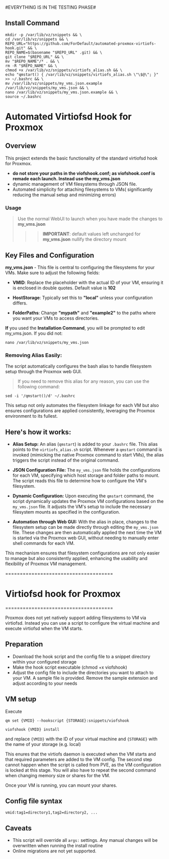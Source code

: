 
#EVERYTHING IS IN THE TESTING PHASE#

## Install Command
```
mkdir -p /var/lib/vz/snippets && \
cd /var/lib/vz/snippets && \
REPO_URL="https://github.com/ForDefault/automated-proxmox-virtiofs-hook.git" && \
REPO_NAME=$(basename "$REPO_URL" .git) && \
git clone "$REPO_URL" && \
mv "$REPO_NAME"/* . && \
rm -R "$REPO_NAME" && \
chmod +x /var/lib/vz/snippets/virtiofs_alias.sh && \
echo "qmstart() { /var/lib/vz/snippets/virtiofs_alias.sh \"\$@\"; }" >> ~/.bashrc && \
mv /var/lib/vz/snippets/my_vms.json.example /var/lib/vz/snippets/my_vms.json && \
nano /var/lib/vz/snippets/my_vms.json.example && \
source ~/.bashrc
```
# Automated Virtiofsd Hook for Proxmox

## Overview
This project extends the basic functionality of the standard virtiofsd hook for Proxmox.
 - **do not store your paths in the viofshook.conf; as viofshook.conf is remade each launch. Instead use the my_vms.json** 
 - dynamic management of VM filesystems through JSON file. 
 - Automated simplicity for attaching filesystems to VMs( significantly reducing the manual setup and minimizing errors)
### Usage
> Use the normal WebUI to launch when you have made the changes to **my_vms.json**
> > > **IMPORTANT**: default values left unchanged for **my_vms.json** nullify the directory mount 



## Key Files and Configuration


**my_vms.json** - This file is central to configuring the filesystems for your VMs. Make sure to adjust the following fields:

- **VMID**: Replace the placeholder with the actual ID of your VM, ensuring it is enclosed in double quotes. Default value is **102**

- **HostStorage**: Typically set this to **"local"** unless your configuration differs.

- **FolderPaths**: Change **"mypath"** and **"example2"**  to the paths where you want your VMs to access directories.

**If** you used the **Installation Command**, you will be prompted to edit my_vms.json. 
If you did not:
```
nano /var/lib/vz/snippets/my_vms.json
```

### Removing Alias Easily:
The script automatically configures the bash alias to handle filesystem setup through the Proxmox web GUI. 
> If you need to remove this alias for any reason, you can use the following command:
```
sed -i '/qmstart()/d' ~/.bashrc
```

This setup not only automates the filesystem linkage for each VM but also ensures configurations are applied consistently, leveraging the Proxmox environment to its fullest.

## Here's how it works:
- **Alias Setup:** An alias (`qmstart`) is added to your `.bashrc` file. This alias points to the `virtiofs_alias.sh` script. Whenever a `qmstart` command is invoked (mimicking the native Proxmox command to start VMs), the alias triggers the script instead of the original command.

- **JSON Configuration File:** The `my_vms.json` file holds the configurations for each VM, specifying which host storage and folder paths to mount. The script reads this file to determine how to configure the VM's filesystem.

- **Dynamic Configuration:** Upon executing the `qmstart` command, the script dynamically updates the Proxmox VM configurations based on the `my_vms.json` file. It adjusts the VM's setup to include the necessary filesystem mounts as specified in the configuration.

- **Automation through Web GUI:** With the alias in place, changes to the filesystem setup can be made directly through editing the `my_vms.json` file. These changes are then automatically applied the next time the VM is started via the Proxmox web GUI, without needing to manually enter shell commands for each VM.

This mechanism ensures that filesystem configurations are not only easier to manage but also consistently applied, enhancing the usability and flexibility of Proxmox VM management.



=====================================
# Virtiofsd hook for Proxmox
=====================================

Proxmox does not yet natively support adding filesystems to VM via virtiofsd. Instead you can use a script to configure the virtual machine and execute virtiofsd when the VM starts.
## Preparation
* Download the hook script and the config file to a snippet directory within your configured storage
* Make the hook script executable (chmod +x viofshook)
* Adjust the config file to include the directories you want to attach to your VM. A sample file is provided. Remove the sample extension and adjust according to your needs
## VM setup
Execute

    qm set {VMID} --hookscript {STORAGE}:snippets/viofshook

    viofshook {VMID} install
and replace `{VMID}` with the ID of your virtual machine and `{STORAGE}` with the name of your storage (e.g. local)

This enures that the virtiofs daemon is executed when the VM starts and that required parameters are added to the VM config. The second step cannot happen when the script is called from PVE, as the VM configuration is locked at this stage. You will also have to repeat the second command when changing memory size or shares for the VM.

Once your VM is running, you can mount your shares.
## Config file syntax
    vmid:tag1=directory1,tag2=directory2, ...
## Caveats
* This script will override all `args:` settings. Any manual changes will be overwritten when running the install routine
* Online migrations are not yet supported.
